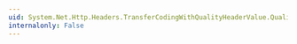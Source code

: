 ```yaml
---
uid: System.Net.Http.Headers.TransferCodingWithQualityHeaderValue.Quality
internalonly: False
---
```

